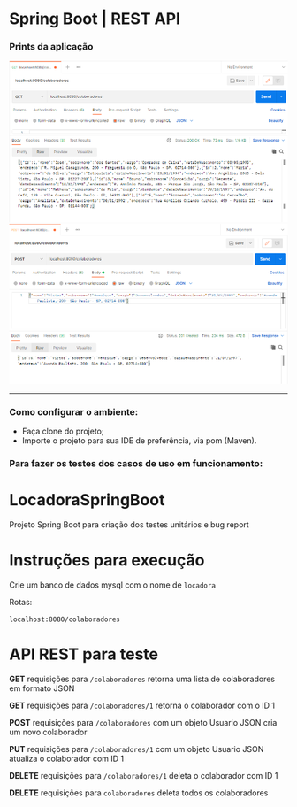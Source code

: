 # Spring Boot | REST API


### Prints da aplicação

<img src="https://github.com/VictorHenrique-dev/colaboradores_backend/blob/main/screenshot/1.PNG">
<img src="https://github.com/VictorHenrique-dev/colaboradores_backend/blob/main/screenshot/2.PNG">

------------------------------------------------------------------------------------------------------------------

### Como configurar o ambiente:

- Faça clone do projeto;
- Importe o projeto para sua IDE de preferência, via pom (Maven).  

### Para fazer os testes dos casos de uso em funcionamento:

# LocadoraSpringBoot
Projeto Spring Boot para criação dos testes unitários e bug report

# Instruções para execução
Crie um banco de dados mysql com o nome de ```locadora```

Rotas:
``` 
localhost:8080/colaboradores
```
# API REST para teste

**GET** requisições para ```/colaboradores``` retorna uma lista de colaboradores em formato JSON

**GET** requisições para ```/colaboradores/1``` retorna o colaborador com o ID 1

**POST** requisições para ```/colaboradores``` com um objeto Usuario JSON cria um novo colaborador

**PUT** requisições para ```/colaboradores/1``` com um objeto Usuario JSON atualiza o colaborador com ID 1

**DELETE** requisições para ```/colaboradores/1``` deleta o colaborador com ID 1

**DELETE** requisições para ```colaboradores``` deleta todos os colaboradores

